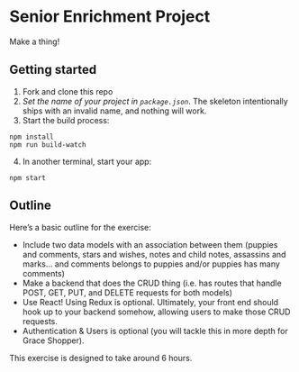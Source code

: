 # Senior Enrichment Project

Make a thing!

## Getting started

1. Fork and clone this repo
2. *Set the name of your project in `package.json`*. The skeleton intentionally ships with an invalid name,
and nothing will work.
3. Start the build process:
```
npm install
npm run build-watch
```

4. In another terminal, start your app:

```
npm start
```

## Outline

Here’s a basic outline for the exercise:
- Include two data models with an association between them (puppies and comments, stars and wishes, notes and child notes, assassins and marks… and comments belongs to puppies and/or puppies has many comments)
- Make a backend that does the CRUD thing (i.e. has routes that handle POST, GET, PUT, and DELETE requests for both models)
- Use React! Using Redux is optional. Ultimately, your front end should hook up to your backend somehow, allowing users to make those CRUD requests.
- Authentication & Users is optional (you will tackle this in more depth for Grace Shopper).

This exercise is designed to take around 6 hours.
